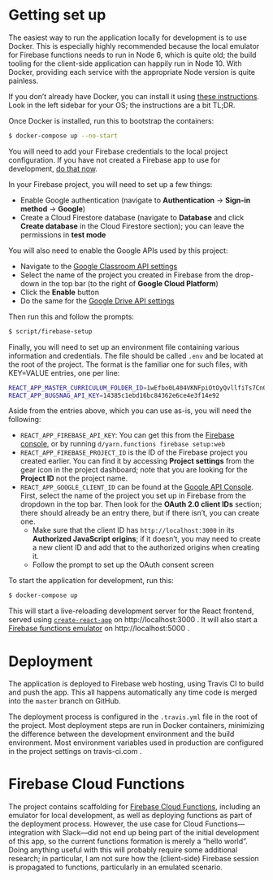 
# Getting set up

The easiest way to run the application locally for development
is to use Docker. This is especially highly recommended because
the local emulator for Firebase functions needs to run in Node 6, which is
quite old; the build tooling for the client-side application can happily run
in Node 10. With Docker, providing each service with the appropriate Node
version is quite painless.

If you don’t already have Docker, you can install it using [these instructions](https://docs.docker.com/install/). Look in the left sidebar for your OS; the instructions are a bit TL;DR.

Once Docker is installed, run this to bootstrap the containers:

```sh
$ docker-compose up --no-start
```

You will need to add your Firebase credentials to the local
project configuration. If you have not created a Firebase app to use for
development, [do that now](https://console.firebase.google.com/).

In your Firebase project, you will need to set up a few things:

* Enable Google authentication (navigate to **Authentication** &rarr; **Sign-in method** &rarr; **Google**)
* Create a Cloud Firestore database (navigate to **Database** and click **Create database** in the Cloud Firestore section); you can leave the permissions in **test mode**

You will also need to enable the Google APIs used by this project:

* Navigate to the [Google Classroom API settings](https://console.cloud.google.com/apis/library/classroom.googleapis.com)
* Select the name of the project you created in Firebase from the drop-down in the top bar (to the right of **Google Cloud Platform**)
* Click the **Enable** button
* Do the same for the [Google Drive API settings](https://console.cloud.google.com/apis/library/drive.googleapis.com)


Then run this and follow the prompts:

```sh
$ script/firebase-setup
```

Finally, you will need to set up an environment file containing various information and credentials. The file should be called `.env` and be located at the root of the project. The format is the familiar one for such files, with KEY=VALUE entries, one per line:

```sh
REACT_APP_MASTER_CURRICULUM_FOLDER_ID=1wEfbo0L404VKNFpiOtOyQvllfiTs7CnO
REACT_APP_BUGSNAG_API_KEY=14385c1ebd16bc84362e6ce4e3f14e92
```

Aside from the entries above, which you can use as-is, you will need the following:

* `REACT_APP_FIREBASE_API_KEY`: You can get this from the [Firebase console](https://console.firebase.google.com/), or by running `d/yarn.functions firebase setup:web`
* `REACT_APP_FIREBASE_PROJECT_ID` is the ID of the Firebase project you created earlier. You can find it by accessing **Project settings** from the gear icon in the project dashboard; note that you are looking for the **Project ID** not the project name.
* `REACT_APP_GOOGLE_CLIENT_ID` can be found at the [Google API Console](https://console.cloud.google.com/apis/credentials). First, select the name of the project you set up in Firebase from the dropdown in the top bar. Then look for the **OAuth 2.0 client IDs** section; there should already be an entry there, but if there isn’t, you can create one.
    * Make sure that the client ID has `http://localhost:3000` in its **Authorized JavaScript origins**; if it doesn’t, you may need to create a new client ID and add that to the authorized origins when creating it.
    * Follow the prompt to set up the OAuth consent screen

To start the application for development, run this:

```sh
$ docker-compose up
```

This will start a live-reloading development server for the React frontend, served using [`create-react-app`](https://facebook.github.io/create-react-app/docs/getting-started) on http://localhost:3000 . It will also start a [Firebase functions emulator](https://firebase.google.com/docs/functions/local-emulator) on http://localhost:5000 .

# Deployment

The application is deployed to Firebase web hosting, using Travis CI to build and push the app. This all happens automatically any time code is merged into the `master` branch on GitHub.

The deployment process is configured in the `.travis.yml` file in the root of the project. Most deployment steps are run in Docker containers, minimizing the difference between the development environment and the build environment. Most environment variables used in production are configured in the project settings on travis-ci.com .

# Firebase Cloud Functions

The project contains scaffolding for [Firebase Cloud Functions](https://firebase.google.com/docs/functions/), including an emulator for local development, as well as deploying functions as part of the deployment process. However, the use case for Cloud Functions—integration with Slack—did not end up being part of the initial development of this app, so the current functions formation is merely a “hello world”. Doing anything useful with this will probably require some additional research; in particular, I am not sure how the (client-side) Firebase session is propagated to functions, particularly in an emulated scenario.
